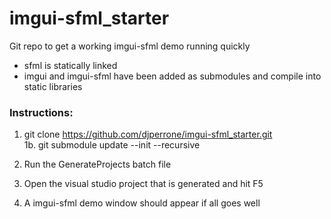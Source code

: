 # imgui-sfml_starter

Git repo to get a working imgui-sfml demo running quickly
- sfml is statically linked
- imgui and imgui-sfml have been added as submodules and compile into static libraries

### Instructions:
1.  git clone  https://github.com/djperrone/imgui-sfml_starter.git <br>
    1b. git submodule update --init --recursive

2. Run the GenerateProjects batch file
3. Open the visual studio project that is generated and hit F5
4. A imgui-sfml demo window should appear if all goes well
